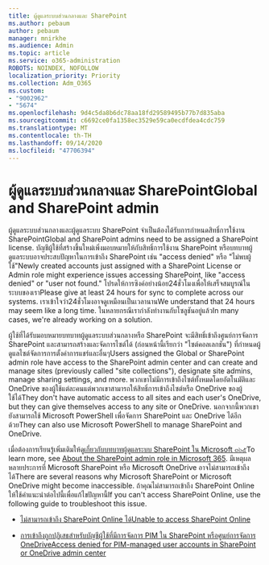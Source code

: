 ```yaml
---
title: ผู้ดูแลระบบส่วนกลางและ SharePoint
ms.author: pebaum
author: pebaum
manager: mnirkhe
ms.audience: Admin
ms.topic: article
ms.service: o365-administration
ROBOTS: NOINDEX, NOFOLLOW
localization_priority: Priority
ms.collection: Adm_O365
ms.custom:
- "9002962"
- "5674"
ms.openlocfilehash: 9d4c5da8b6dc78aa18fd29589495b77b7d835aba
ms.sourcegitcommit: c6692ce0fa1358ec3529e59ca0ecdfdea4cdc759
ms.translationtype: MT
ms.contentlocale: th-TH
ms.lasthandoff: 09/14/2020
ms.locfileid: "47706394"
---
```

# <a name="global-and-sharepoint-admin"></a><span data-ttu-id="189bd-102">ผู้ดูแลระบบส่วนกลางและ SharePoint</span><span class="sxs-lookup"><span data-stu-id="189bd-102">Global and SharePoint admin</span></span>

<span data-ttu-id="189bd-103">ผู้ดูแลระบบส่วนกลางและผู้ดูแลระบบ SharePoint จำเป็นต้องได้รับการกำหนดสิทธิ์การใช้งาน SharePoint</span><span class="sxs-lookup"><span data-stu-id="189bd-103">Global and SharePoint admins need to be assigned a SharePoint license.</span></span> <span data-ttu-id="189bd-104">บัญชีผู้ใช้ที่สร้างขึ้นใหม่เพิ่งมอบหมายให้กับสิทธิ์การใช้งาน SharePoint หรือบทบาทผู้ดูแลระบบอาจประสบปัญหาในการเข้าถึง SharePoint เช่น "access denied" หรือ "ไม่พบผู้ใช้"</span><span class="sxs-lookup"><span data-stu-id="189bd-104">Newly created accounts just assigned with a SharePoint License or Admin role might experience issues accessing SharePoint, like "access denied" or "user not found."</span></span> <span data-ttu-id="189bd-105">โปรดให้การซิงค์อย่างน้อย24ชั่วโมงเพื่อให้เสร็จสมบูรณ์ในระบบของเรา</span><span class="sxs-lookup"><span data-stu-id="189bd-105">Please give at least 24 hours for sync to complete across our systems.</span></span> <span data-ttu-id="189bd-106">เราเข้าใจว่า24ชั่วโมงอาจดูเหมือนเป็นเวลานาน</span><span class="sxs-lookup"><span data-stu-id="189bd-106">We understand that 24 hours may seem like a long time.</span></span> <span data-ttu-id="189bd-107">ในหลายกรณีเรากำลังทำงานกับโซลูชันอยู่แล้ว</span><span class="sxs-lookup"><span data-stu-id="189bd-107">In many cases, we're already working on a solution.</span></span>

<span data-ttu-id="189bd-108">ผู้ใช้ที่ได้รับมอบหมายบทบาทผู้ดูแลระบบส่วนกลางหรือ SharePoint จะมีสิทธิ์เข้าถึงศูนย์การจัดการ SharePoint และสามารถสร้างและจัดการไซต์ได้ (ก่อนหน้านี้เรียกว่า "ไซต์คอลเลกชัน") ที่กำหนดผู้ดูแลไซต์จัดการการตั้งค่าการแชร์และอื่นๆ</span><span class="sxs-lookup"><span data-stu-id="189bd-108">Users assigned the Global or SharePoint admin role have access to the SharePoint admin center and can create and manage sites (previously called "site collections"), designate site admins, manage sharing settings, and more.</span></span> <span data-ttu-id="189bd-109">พวกเขาไม่มีการเข้าถึงไซต์ทั้งหมดโดยอัตโนมัติและ OneDrive ของผู้ใช้แต่ละคนแต่พวกเขาสามารถให้สิทธิ์การเข้าถึงไซต์หรือ OneDrive ของผู้ใช้ได้</span><span class="sxs-lookup"><span data-stu-id="189bd-109">They don't have automatic access to all sites and each user's OneDrive, but they can give themselves access to any site or OneDrive.</span></span> <span data-ttu-id="189bd-110">นอกจากนี้พวกเขายังสามารถใช้ Microsoft PowerShell เพื่อจัดการ SharePoint และ OneDrive ได้อีกด้วย</span><span class="sxs-lookup"><span data-stu-id="189bd-110">They can also use Microsoft PowerShell to manage SharePoint and OneDrive.</span></span>

<span data-ttu-id="189bd-111">เมื่อต้องการเรียนรู้เพิ่มเติมให้ดู[เกี่ยวกับบทบาทผู้ดูแลระบบ SharePoint ใน Microsoft ๓๖๕](https://docs.microsoft.com/sharepoint/sharepoint-admin-role)</span><span class="sxs-lookup"><span data-stu-id="189bd-111">To learn more, see [About the SharePoint admin role in Microsoft 365](https://docs.microsoft.com/sharepoint/sharepoint-admin-role).</span></span>
<span data-ttu-id="189bd-112">มีเหตุผลหลายประการที่ Microsoft SharePoint หรือ Microsoft OneDrive อาจไม่สามารถเข้าถึงได้</span><span class="sxs-lookup"><span data-stu-id="189bd-112">There are several reasons why Microsoft SharePoint or Microsoft OneDrive might become inaccessible.</span></span> <span data-ttu-id="189bd-113">ถ้าคุณไม่สามารถเข้าถึง SharePoint Online ให้ใช้คำแนะนำต่อไปนี้เพื่อแก้ไขปัญหานี้</span><span class="sxs-lookup"><span data-stu-id="189bd-113">If you can't access SharePoint Online, use the following guide to troubleshoot this issue.</span></span>

- [<span data-ttu-id="189bd-114">ไม่สามารถเข้าถึง SharePoint Online ได้</span><span class="sxs-lookup"><span data-stu-id="189bd-114">Unable to access SharePoint Online</span></span>](https://docs.microsoft.com/sharepoint/troubleshoot/sharing-and-permissions/sharepoint-online-inaccessible)

- [<span data-ttu-id="189bd-115">การเข้าถึงถูกปฏิเสธสำหรับบัญชีผู้ใช้ที่มีการจัดการ PIM ใน SharePoint หรือศูนย์การจัดการ OneDrive</span><span class="sxs-lookup"><span data-stu-id="189bd-115">Access denied for PIM-managed user accounts in SharePoint or OneDrive admin center</span></span>](https://docs.microsoft.com/sharepoint/troubleshoot/administration/access-denied-to-pim-user-accounts)